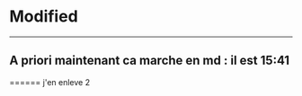 # Modified            
------------------- 
## A priori maintenant ca marche en md : il est 15:41
====== j'en enleve 2